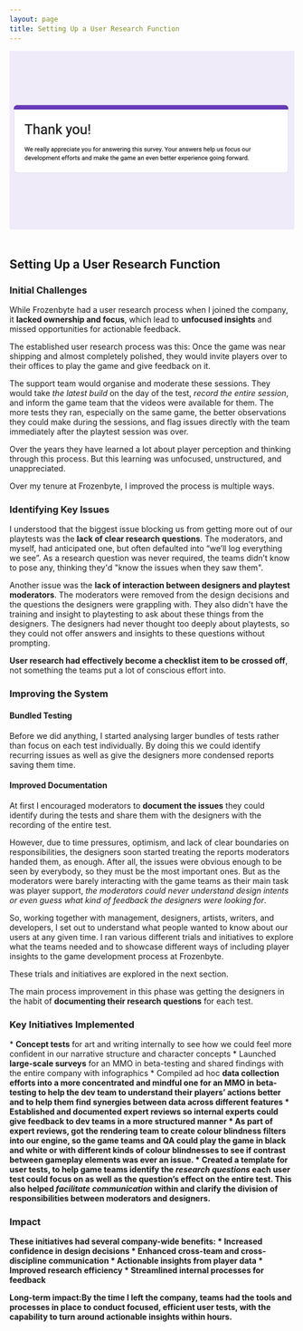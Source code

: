 ```yaml
---
layout: page
title: Setting Up a User Research Function
---
```


<center><img src="assets/img/portfolio/user-research.png" alt="A thank you message people see after completing a Google Form" width=600 class="img-fluid"></center><br>

<div class="col-lg-12 text-center">
	<h2 class="section-heading text-uppercase"> Setting Up a User Research Function </h2>
</div>

<h3>Initial Challenges</h3>
While Frozenbyte had a user research process when I joined the company, it <b>lacked ownership and focus</b>, which lead to <b>unfocused insights</b> and missed opportunities for actionable feedback.

The established user research process was this:
Once the game was near shipping and almost completely polished, they would invite players over to their offices to play the game and give feedback on it.

The support team would organise and moderate these sessions. They would take <i>the latest build</i> on the day of the test, <i>record the entire session</i>, and inform the game team that the videos were available for them. The more tests they ran, especially on the same game, the better observations they could make during the sessions, and flag issues directly with the team immediately after the playtest session was over.

Over the years they have learned a lot about player perception and thinking through this process. But this learning was unfocused, unstructured, and unappreciated.

Over my tenure at Frozenbyte, I improved the process is multiple ways.

<h3>Identifying Key Issues</h3>
I understood that the biggest issue blocking us from getting more out of our playtests was the <b>lack of clear research questions</b>. The moderators, and myself, had anticipated one, but often defaulted into “we’ll log everything we see”. As a research question was never required, the teams didn’t know to pose any, thinking they'd "know the issues when they saw them".

Another issue was the <b>lack of interaction between designers and playtest moderators</b>. The moderators were removed from the design decisions and the questions the designers were grappling with. They also didn't have the training and insight to playtesting to ask about these things from the designers. The designers had never thought too deeply about playtests, so they could not offer answers and insights to these questions without prompting.

<b>User research had effectively become a checklist item to be crossed off</b>, not something the teams put a lot of conscious effort into.

<h3>Improving the System</h3>
<h4>Bundled Testing</h4>
Before we did anything, I started analysing larger bundles of tests rather than focus on each test individually. By doing this we could identify recurring issues as well as give the designers more condensed reports saving them time.

<h4>Improved Documentation</h4>
At first I encouraged moderators to <b>document the issues</b> they could identify during the tests and share them with the designers with the recording of the entire test.

However, due to time pressures, optimism, and lack of clear boundaries on responsibilities, the designers soon started treating the reports moderators handed them, as enough. After all, the issues were obvious enough to be seen by everybody, so they must be the most important ones. But as the moderators were barely interacting with the game teams as their main task was player support, <i>the moderators could never understand design intents or even guess what kind of feedback the designers were looking for</i>.

So, working together with management, designers, artists, writers, and developers, I set out to understand what people wanted to know about our users at any given time. I ran various different trials and initiatives to explore what the teams needed and to showcase different ways of including player insights to the game development process at Frozenbyte.

These trials and initiatives are explored in the next section.

The main process improvement in this phase was getting the designers in the habit of <b>documenting their research questions</b> for each test.

<h3>Key Initiatives Implemented</h3>
* <b>Concept tests</b> for art and writing internally to see how we could feel more confident in our narrative structure and character concepts
* Launched <b>large-scale surveys</b> for an MMO in beta-testing and shared findings with the entire company with infographics
* Compiled ad hoc <b>data collection<b/> efforts into a more concentrated and mindful one for an MMO in beta-testing to help the dev team to understand their players’ actions better and to help them find synergies between data across different features
* Established and documented <b>expert reviews</b> so internal experts could give feedback to dev teams in a more structured manner
* As part of expert reviews, got the rendering team to create <b>colour blindness filters</b> into our engine, so the game teams and QA could play the game in black and white or with different kinds of colour blindnesses to see if contrast between gameplay elements was ever an issue.
* Created a <b>template for user tests</b>, to help game teams identify the <i>research questions</i> each user test could focus on as well as the question’s effect on the entire test. This also helped <i>facilitate communication</i> within and clarify the division of responsibilities between moderators and designers.

<h3>Impact</h3>
These initiatives had several <b>company-wide benefits</b>:
* <b>Increased confidence in design decisions</b>
* <b>Enhanced</b> cross-team and cross-discipline <b>communication</b>
* <b>Actionable insights</b> from player data
* <b>Improved</b> research <b>efficiency</b>
* <b>Streamlined internal processes</b> for feedback

<b>Long-term impact:</b>By the time I left the company, teams had the tools and processes in place to conduct <b>focused, efficient user tests</b>, with the capability to turn around <b>actionable insights within hours</b>.
